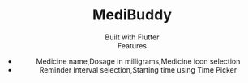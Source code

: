 
<h1 align="center">MediBuddy</h1>


<div align="center">
  Built with Flutter
</div>
<div align="center">Features</h1>

  * Medicine name,Dosage in milligrams,Medicine icon selection
  * Reminder interval selection,Starting time using Time Picker


